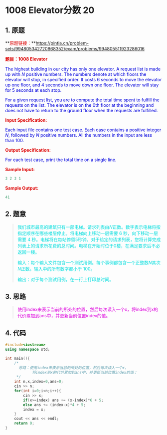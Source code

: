 # **1008 Elevator**分数 20

## 1. 原题

**<font color="#dd0000">原题链接：</font>**https://pintia.cn/problem-sets/994805342720868352/exam/problems/994805511923286016

**<font color="#dd0000">题目：1008 Elevator</font>**

<font color="#0000dd">The highest building in our city has only one elevator. A request list is made up with *N* positive numbers. The numbers denote at which floors the elevator will stop, in specified order. It costs 6 seconds to move the elevator up one floor, and 4 seconds to move down one floor. The elevator will stay for 5 seconds at each stop.</font>  

<font color="#0000dd">For a given request list, you are to compute the total time spent to fulfill the requests on the list. The elevator is on the 0th floor at the beginning and does not have to return to the ground floor when the requests are fulfilled.</font>  

**<font color="#dd0000">Input Specification:</font>**

<font color="#0000dd">Each input file contains one test case. Each case contains a positive integer *N*, followed by *N* positive numbers. All the numbers in the input are less than 100.</font>

**<font color="#dd0000">Output Specification:</font>**

<font color="#0000dd">For each test case, print the total time on a single line.</font>

**<font color="#dd0000">Sample Input:</font>**

```c++
3 2 3 1
```

**<font color="#dd0000">Sample Output:</font>**

```C++
41
```

## 2. 题意

> <font color="#00dddd">我们城市最高的建筑只有一部电梯。请求列表由*N*正数。数字表示电梯将按指定顺序在哪些楼层停止。将电梯向上移动一层需要 6 秒，向下移动一层需要 4 秒。电梯将在每站停留5秒钟。对于给定的请求列表，您将计算完成列表上的请求所花费的总时间。电梯在开始时位于0楼，在满足要求后不必返回一楼。</font>
>
> <font color="#00dddd">输入：每个输入文件包含一个测试用例。每个事例都包含一个正整数*N*其次*N*正数。输入中的所有数字都小于 100。</font>
>
> <font color="#00dddd">输出：对于每个测试用例，在一行上打印总时间。</font>

## 3. 思路

><font color="#dd00dd">使用index来表示当前的所处的位置，然后每次读入一个x，将index到x的代价累加到ans中，并更新当前位置index的值。</font>

## 4. 代码

```c++
#include<iostream>
using namespace std;

int main(){
	/*
	  思路：使用index来表示当前的所处的位置，然后每次读入一个x，
			将index到x的代价累加到ans中，并更新当前位置index的值；
	 */
	int n,x,index=0,ans=0;
	cin >> n;
	for(int i=0;i<n;i++){
		cin >> x;
		if(x>=index) ans += (x-index)*6 + 5;
		else ans += (index-x)*4 + 5;
		index = x;
	}
	cout << ans << endl;
	return 0;
}
```



